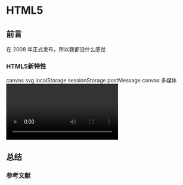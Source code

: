# HTML5

## 前言

在 2008 年正式发布，所以我都没什么感觉

### HTML5新特性

canvas
svg
localStorage
sessionStorage
postMessage
canvas
多媒体  <video> 和 <audio
语义标签
拖放（Drag 和 Drop）
Geolocation
Web Worker

## 总结

### 参考文献

